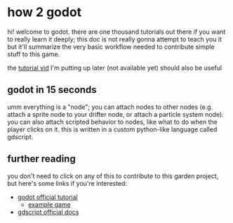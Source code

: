 # how 2 godot

hi! welcome to godot. there are one thousand tutorials out there if you want to really learn it deeply; this doc is not really gonna attempt to teach you it but it'll summarize the very basic workflow needed to contribute simple stuff to this game.

the [tutorial vid](./video.md) I'm putting up later (not available yet) should also be useful

## godot in 15 seconds

umm everything is a "node"; you can attach nodes to other nodes (e.g. attach a sprite node to your drifter node, or attach a particle system node). you can also attach scripted behavior to nodes, like what to do when the player clicks on it. this is written in a custom python-like language called gdscript.

## further reading

you don't need to click on any of this to contribute to this garden project, but here's some links if you're interested:

* [godot official tutorial](https://docs.godotengine.org/en/stable/getting_started/step_by_step/index.html)
  * [example game](https://docs.godotengine.org/en/stable/getting_started/step_by_step/your_first_game.html)
* [gdscript official docs](https://docs.godotengine.org/en/stable/getting_started/scripting/gdscript/gdscript_basics.html)
